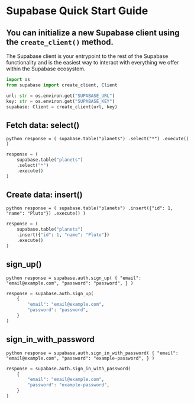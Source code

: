 # Supabase Quick Start Guide

## You can initialize a new Supabase client using the `create_client()` method.
The Supabase client is your entrypoint to the rest of the Supabase functionality and is the easiest way to interact with everything we offer within the Supabase ecosystem.

```python
import os
from supabase import create_client, Client

url: str = os.environ.get("SUPABASE_URL")
key: str = os.environ.get("SUPABASE_KEY")
supabase: Client = create_client(url, key)
```

## Fetch data: select()
```python response = ( supabase.table("planets") .select("*") .execute() ) ```

```python
response = (
    supabase.table("planets")
    .select("*")
    .execute()
)
```

## Create data: insert()
```python response = ( supabase.table("planets") .insert({"id": 1, "name": "Pluto"}) .execute() ) ```

```python
response = (
    supabase.table("planets")
    .insert({"id": 1, "name": "Pluto"})
    .execute()
)
```

## sign_up()
```python response = supabase.auth.sign_up( { "email": "email@example.com", "password": "password", } ) ```

```python
response = supabase.auth.sign_up(
    {
        "email": "email@example.com",
        "password": "password",
    }
)
```

## sign_in_with_password
```python response = supabase.auth.sign_in_with_password( { "email": "email@example.com", "password": "example-password", } ) ```

```python
response = supabase.auth.sign_in_with_password(
    {
        "email": "email@example.com",
        "password": "example-password",
    }
)
```

